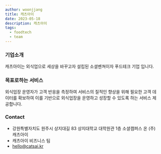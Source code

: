 ```yaml
---
author: woonjjang
title: 캐츠아이
date: 2023-05-18
description: 캐츠아이
tags:
  - foodtech
  - team
---
```


### 기업소개

캐츠아이는 외식업으로 세상을 바꾸고자 설립된 소셜벤쳐이자 푸드테크 기업 입니다.

### 목표로하는 서비스

외식업장 운영자가 고객 반응을 측정하여 서비스의 질적인 향상을 위해 필요한 고객 데이터를 확보하여 이를 기반으로 외식업장을 운영하고 성장할 수 있도록 하는 서비스 제공합니다.

### Contact

- 강원특별자치도 원주시 상지대길 83 상지대학교 대학원관 1층 소셜캠퍼스 온 (주)캐츠아이
- 캐츠아이 비즈니스 팀
- hello@catsai.kr
